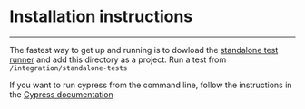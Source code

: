 # Installation instructions
---

The fastest way to get up and running is to dowload the [standalone test runner](http://download.cypress.io/desktop) and add this directory as a project. Run a test from `/integration/standalone-tests` 

If you want to run cypress from the command line, follow the instructions in the [Cypress documentation](https://docs.cypress.io/guides/getting-started/installing-cypress.html)

